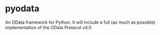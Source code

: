 pyodata
=======

An OData framework for Python. It will include a full (as much as possible) implementation of the OData Protocol v4.0
